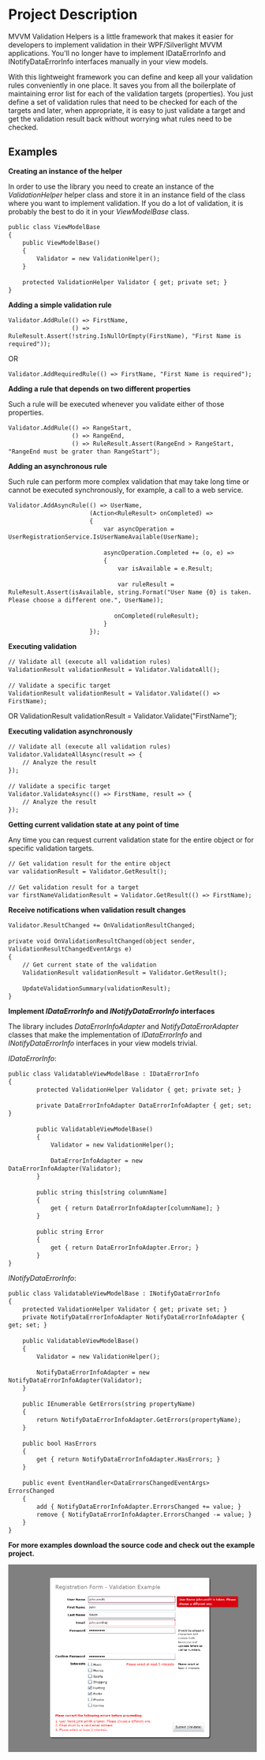 # Project Description
MVVM Validation Helpers is a little framework that makes it easier for developers to implement validation in their WPF/Silverlight MVVM applications. You'll no longer have to implement IDataErrorInfo and INotifyDataErrorInfo interfaces manually in your view models. 

With this lightweight framework you can define and keep all your validation rules conveniently in one place. It saves you from all the boilerplate of maintaining error list for each of the validation targets (properties). You just define a set of validation rules that need to be checked for each of the targets and later, when appropriate, it is easy to just validate a target and get the validation result back without worrying what rules need to be checked.

## Examples
**Creating an instance of the helper**

In order to use the library you need to create an instance of the _ValidationHelper_ helper class and store it in an instance field of the class where you want to implement validation. 
If you do a lot of validation, it is probably the best to do it in your _ViewModelBase_ class.

    public class ViewModelBase
    {
        public ViewModelBase()
        {
            Validator = new ValidationHelper();
        }

        protected ValidationHelper Validator { get; private set; }
    }
    
**Adding a simple validation rule**

    Validator.AddRule(() => FirstName,
                      () => RuleResult.Assert(!string.IsNullOrEmpty(FirstName), "First Name is required"));

OR

    Validator.AddRequiredRule(() => FirstName, "First Name is required");

**Adding a rule that depends on two different properties**

Such a rule will be executed whenever you validate either of those properties.

    Validator.AddRule(() => RangeStart,
                      () => RangeEnd,
                      () => RuleResult.Assert(RangeEnd > RangeStart, "RangeEnd must be grater than RangeStart");

**Adding an asynchronous rule**

Such rule can perform more complex validation that may take long time or cannot be executed synchronously, for example, a call to a web service.

    Validator.AddAsyncRule(() => UserName,
                           (Action<RuleResult> onCompleted) =>
                           {
                               var asyncOperation = UserRegistrationService.IsUserNameAvailable(UserName);

                               asyncOperation.Completed += (o, e) => 
                               {
                                   var isAvailable = e.Result;

                                   var ruleResult = RuleResult.Assert(isAvailable, string.Format("User Name {0} is taken. Please choose a different one.", UserName));

                                  onCompleted(ruleResult);
                               }
                           });

**Executing validation**

    // Validate all (execute all validation rules)
    ValidationResult validationResult = Validator.ValidateAll();

    // Validate a specific target
    ValidationResult validationResult = Validator.Validate(() => FirstName);

OR
    ValidationResult validationResult = Validator.Validate("FirstName");

**Executing validation asynchronously**

    // Validate all (execute all validation rules)
    Validator.ValidateAllAsync(result => {
        // Analyze the result
    });

    // Validate a specific target
    Validator.ValidateAsync(() => FirstName, result => {
        // Analyze the result
    });

**Getting current validation state at any point of time**

Any time you can request current validation state for the entire object or for specific validation targets.

    // Get validation result for the entire object
    var validationResult = Validator.GetResult();

    // Get validation result for a target
    var firstNameValidationResult = Validator.GetResult(() => FirstName);

**Receive notifications when validation result changes**

    Validator.ResultChanged += OnValidationResultChanged;

    private void OnValidationResultChanged(object sender, ValidationResultChangedEventArgs e)
    {
        // Get current state of the validation
        ValidationResult validationResult = Validator.GetResult();

        UpdateValidationSummary(validationResult);
    }

**Implement _IDataErrorInfo_ and _INotifyDataErrorInfo_ interfaces**

The library includes _DataErrorInfoAdapter_ and _NotifyDataErrorAdapter_ classes that make the implementation of _IDataErrorInfo_ and _INotifyDataErrorInfo_ interfaces in your view models trivial.

_IDataErrorInfo_:

    public class ValidatableViewModelBase : IDataErrorInfo
    {
            protected ValidationHelper Validator { get; private set; }

            private DataErrorInfoAdapter DataErrorInfoAdapter { get; set; }

            public ValidatableViewModelBase()
            {
                Validator = new ValidationHelper();

                DataErrorInfoAdapter = new DataErrorInfoAdapter(Validator);
            }

            public string this[string columnName]
            {
                get { return DataErrorInfoAdapter[columnName]; }
            }

            public string Error
            {
                get { return DataErrorInfoAdapter.Error; }
            }
    }

_INotifyDataErrorInfo_:

    public class ValidatableViewModelBase : INotifyDataErrorInfo
    {
        protected ValidationHelper Validator { get; private set; }
        private NotifyDataErrorInfoAdapter NotifyDataErrorInfoAdapter { get; set; }

        public ValidatableViewModelBase()
        {
            Validator = new ValidationHelper();

            NotifyDataErrorInfoAdapter = new NotifyDataErrorInfoAdapter(Validator);
        }

        public IEnumerable GetErrors(string propertyName)
        {
            return NotifyDataErrorInfoAdapter.GetErrors(propertyName);
        }

        public bool HasErrors
        {
            get { return NotifyDataErrorInfoAdapter.HasErrors; }
        }

        public event EventHandler<DataErrorsChangedEventArgs> ErrorsChanged
        {
            add { NotifyDataErrorInfoAdapter.ErrorsChanged += value; }
            remove { NotifyDataErrorInfoAdapter.ErrorsChanged -= value; }
        }
    }


**For more examples download the source code and check out the example project.**

![Sample UI Screenshot](/Examples/screenshot.png)
